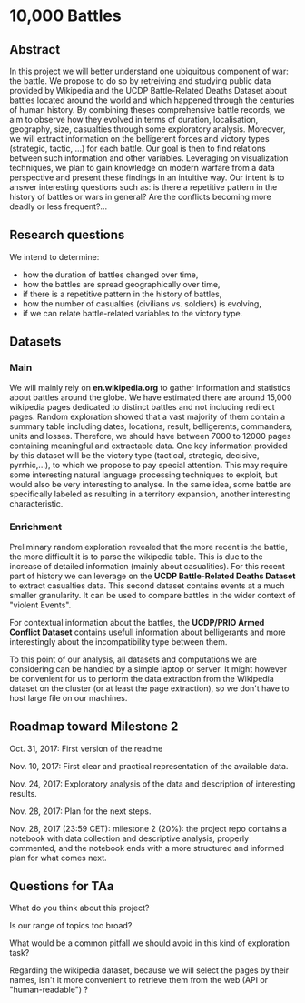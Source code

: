 # 10,000 Battles

## Abstract
In this project we will better understand one ubiquitous component of war: the battle. We propose to do so by retreiving and studying public data provided by Wikipedia and the UCDP Battle-Related Deaths Dataset about battles located around the world and which happened through the centuries of human history. By combining theses comprehensive battle records, we aim to observe how they evolved in terms of duration, localisation, geography, size, casualties through some exploratory analysis. Moreover, we will extract information on the belligerent forces and victory types (strategic, tactic, ...) for each battle. Our goal is then to find relations between such information and other variables. Leveraging on visualization techniques, we plan to gain knowledge on modern warfare from a data perspective and present these findings in an intuitive way. Our intent is to answer interesting questions such as: is there a repetitive pattern in the history of battles or wars in general? Are the conflicts becoming more deadly or less frequent?...

## Research questions
We intend to determine:
- how the duration of battles changed over time,
- how the battles are spread geographically over time,
- if there is a repetitive pattern in the history of battles,
- how the number of casualties (civilians vs. soldiers) is evolving,
- if we can relate battle-related variables to the victory type.


## Datasets

### Main
We will mainly rely on **en.wikipedia.org** to gather information and statistics about battles around the globe. We have estimated there are around 15,000 wikipedia pages dedicated to distinct battles and not including redirect pages. Random exploration showed that a vast majority of them contain a summary table including dates, locations, result, belligerents, commanders, units and losses. Therefore, we should have between 7000 to 12000 pages containing meaningful and extractable data. One key information provided by this dataset will be the victory type (tactical, strategic, decisive, pyrrhic,...), to which we propose to pay special attention. This may require some interesting natural language processing techniques to exploit, but would also be very interesting to analyse. In the same idea, some battle are specifically labeled as resulting in a territory expansion, another interesting characteristic.

### Enrichment
Preliminary random exploration revealed that the more recent is the battle, the more difficult it is to parse the wikipedia table. This is due to the increase of detailed information (mainly about casualities). For this recent part of history we can leverage on the **UCDP Battle-Related Deaths Dataset** to extract casualties data. This second dataset contains events at a much smaller granularity. It can be used to compare battles in the wider context of "violent Events".

For contextual information about the battles, the **UCDP/PRIO Armed Conflict Dataset** contains usefull information about belligerants and more interestingly about the incompatibility type between them.

To this point of our analysis, all datasets and computations we are considering can be handled by a simple laptop or server. It might however be convenient for us to perform the data extraction from the Wikipedia dataset on the cluster (or at least the page extraction), so we don't have to host large file on our machines.

## Roadmap toward Milestone 2
Oct. 31, 2017: First version of the readme

Nov. 10, 2017: First clear and practical representation of the available data.

Nov. 24, 2017: Exploratory analysis of the data and description of interesting results.

Nov. 28, 2017: Plan for the next steps.

Nov. 28, 2017 (23:59 CET): milestone 2 (20%): the project repo contains a notebook with data collection and descriptive analysis, properly commented, and the notebook ends with a more structured and informed plan for what comes next.

## Questions for TAa
What do you think about this project?

Is our range of topics too broad?

What would be a common pitfall we should avoid in this kind of exploration task?

Regarding the wikipedia dataset, because we will select the pages by their names, isn't it more convenient to retrieve them from the web (API or "human-readable") ?

